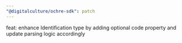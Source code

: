 ```yaml
---
"@digitalculture/ochre-sdk": patch
---
```


feat: enhance Identification type by adding optional code property and update parsing logic accordingly
